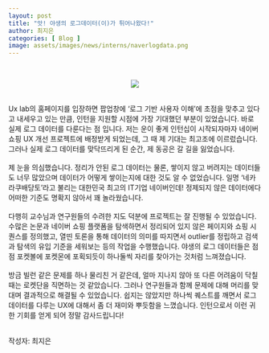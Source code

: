 ```yaml
---
layout: post
title: "앗! 야생의 로그데이터(이)가 튀어나왔다!"
author: 최지은
categories: [ Blog ]
image: assets/images/news/interns/naverlogdata.png
---
```

<br>
<figure style = "margin-left: auto; margin-right: auto;  width: 70%;  text-align: center">
    <img src="{{site.baseurl}}/assets/images/news/interns/naverlogdata.png">
</figure>
<br>
Ux lab의 홈페이지를 입장하면 팝업창에 ‘로그 기반 사용자 이해’에 초점을 맞추고 있다고 내세우고 있는 만큼, 인턴을 지원할 시점에 가장 기대했던 부분이 있었습니다. 바로 실제 로그 데이터를 다룬다는 점 입니다. 저는 운이 좋게 인턴십이 시작되자마자 네이버 쇼핑 UX 개선 프로젝트에 배정받게 되었는데, 그 때 제 기대는 최고조에 이르렀습니다. 그러나 실제 로그 데이터를 맞닥뜨리게 된 순간, 제 동공은 갈 길을 잃었습니다.
<br><br>
제 눈을 의심했습니다. 정리가 안된 로그 데이터는 물론, 쌓이지 않고 버려지는 데이터들도 너무 많았으며 데이터가 어떻게 쌓이는지에 대한 것도 알 수 없었습니다. 일명 ‘네카라쿠배당토’라고 불리는 대한민국 최고의 IT기업 네이버인데! 정제되지 않은 데이터에다 어떠한 기준도 명확지 않아서 꽤 놀라웠습니다.
<br><br>
다행히 교수님과 연구원들의 수려한 지도 덕분에 프로젝트는 잘 진행될 수 있었습니다. 수많은 논문과 네이버 쇼핑 플랫폼을 탐색하면서 정리되어 있지 않은 페이지와 쇼핑 시퀀스를 정의했고, 열띤 토론을 통해 데이터의 의미를 따지면서 outlier를 정립하고 검색과 탐색의 유입 기준을 세워보는 등의 작업을 수행했습니다. 야생의 로그 데이터들은 점점 포켓볼에 포켓몬에 포획되듯이 하나둘씩 자리를 찾아가는 것처럼 느껴졌습니다.
<br><br>
방금 빌런 같은 문제를 하나 물리친 거 같은데, 얼마 지나지 않아 또 다른 어려움이 닥칠 때는 로켓단을 직면하는 것 같았습니다. 그러나 연구원들과 함께 문제에 대해 머리를 맞대며 결과적으로 해결될 수 있었습니다. 쉽지는 않았지만 하나씩 퀘스트를 깨면서 로그 데이터를 다루는 UX에 대해서 좀 더 재미와 뿌듯함을 느꼈습니다. 인턴으로서 이런 귀한 기회를 얻게 되어 정말 감사드립니다!
<br><br>

작성자: 최지은 <br>